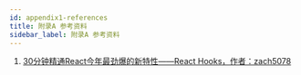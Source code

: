 ```yaml
---
id: appendix1-references
title: 附录A 参考资料
sidebar_label: 附录A 参考资料
---
```


1. [30分钟精通React今年最劲爆的新特性——React Hooks，作者：zach5078](https://segmentfault.com/a/1190000016950339)
